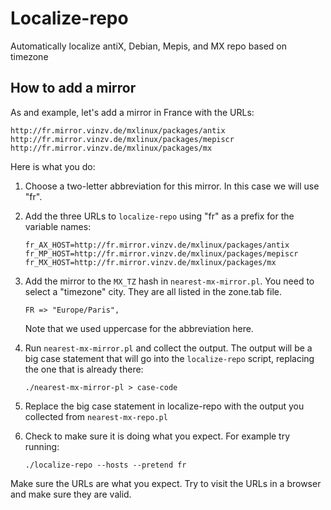 # Localize-repo
Automatically localize antiX, Debian,  Mepis, and MX repo based on timezone

## How to add a mirror

As and example, let's add a mirror in France with the URLs:

    http://fr.mirror.vinzv.de/mxlinux/packages/antix
    http://fr.mirror.vinzv.de/mxlinux/packages/mepiscr
    http://fr.mirror.vinzv.de/mxlinux/packages/mx

Here is what you do:

1. Choose a two-letter abbreviation for this mirror.  In this
   case we will use "fr".

2. Add the three URLs to `localize-repo` using "fr" as a prefix for
   the variable names:

    ```
    fr_AX_HOST=http://fr.mirror.vinzv.de/mxlinux/packages/antix
    fr_MP_HOST=http://fr.mirror.vinzv.de/mxlinux/packages/mepiscr
    fr_MX_HOST=http://fr.mirror.vinzv.de/mxlinux/packages/mx
    ```

3. Add the mirror to the `MX_TZ` hash in `nearest-mx-mirror.pl`.
   You need to select a "timezone" city.  They are all listed in
   the zone.tab file.

    ```
    FR => "Europe/Paris",
    ```

    Note that we used uppercase for the abbreviation here.

4. Run `nearest-mx-mirror.pl` and collect the output.  The output
   will be a big case statement that will go into the
   `localize-repo` script, replacing the one that is already
   there:

    ```
    ./nearest-mx-mirror-pl > case-code
    ```

5. Replace the big case statement in localize-repo with the
   output you collected from `nearest-mx-repo.pl`

6.  Check to make sure it is doing what you expect.  For example
    try running:

    ```
    ./localize-repo --hosts --pretend fr
    ```

Make sure the URLs are what you expect.  Try to visit the URLs in
a browser and make sure they are valid.
